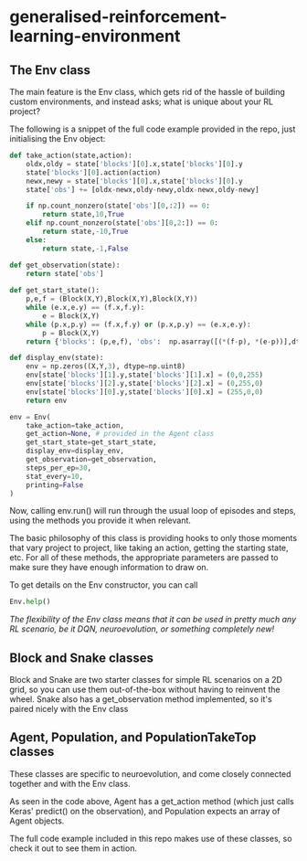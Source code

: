 # generalised-reinforcement-learning-environment
## The Env class
The main feature is the Env class, which gets rid of the hassle of building custom environments, and instead asks; what is unique about your RL project?

The following is a snippet of the full code example provided in the repo, just initialising the Env object:
```python
def take_action(state,action):
    oldx,oldy = state['blocks'][0].x,state['blocks'][0].y
    state['blocks'][0].action(action)
    newx,newy = state['blocks'][0].x,state['blocks'][0].y
    state['obs'] += [oldx-newx,oldy-newy,oldx-newx,oldy-newy]

    if np.count_nonzero(state['obs'][0,:2]) == 0:
        return state,10,True
    elif np.count_nonzero(state['obs'][0,2:]) == 0:
        return state,-10,True
    else:
        return state,-1,False

def get_observation(state):
    return state['obs']
    
def get_start_state():
    p,e,f = (Block(X,Y),Block(X,Y),Block(X,Y))
    while (e.x,e.y) == (f.x,f.y):
        e = Block(X,Y)
    while (p.x,p.y) == (f.x,f.y) or (p.x,p.y) == (e.x,e.y):
        p = Block(X,Y)
    return {'blocks': (p,e,f), 'obs':  np.asarray([(*(f-p), *(e-p))],dtype=np.float)}

def display_env(state):
    env = np.zeros((X,Y,3), dtype=np.uint8)
    env[state['blocks'][1].y,state['blocks'][1].x] = (0,0,255)
    env[state['blocks'][2].y,state['blocks'][2].x] = (0,255,0)
    env[state['blocks'][0].y,state['blocks'][0].x] = (255,0,0)
    return env

env = Env(
    take_action=take_action,
    get_action=None, # provided in the Agent class
    get_start_state=get_start_state,
    display_env=display_env,
    get_observation=get_observation,
    steps_per_ep=30,
    stat_every=10,
    printing=False
)
```
Now, calling env.run() will run through the usual loop of episodes and steps, using the methods you provide it when relevant.

The basic philosophy of this class is providing hooks to only those moments that vary project to project, like taking an action, getting the starting state, etc. For all of these methods, the appropriate parameters are passed to make sure they have enough information to draw on.

To get details on the Env constructor, you can call
```python
Env.help()
```

*The flexibility of the Env class means that it can be used in pretty much any RL scenario, be it DQN, neuroevolution, or something completely new!*

## Block and Snake classes
Block and Snake are two starter classes for simple RL scenarios on a 2D grid, so you can use them out-of-the-box without having to reinvent the wheel. Snake also has a get_observation method implemented, so it's paired nicely with the Env class

## Agent, Population, and PopulationTakeTop classes
These classes are specific to neuroevolution, and come closely connected together and with the Env class.

As seen in the code above, Agent has a get_action method (which just calls Keras' predict() on the observation), and Population expects an array of Agent objects.

The full code example included in this repo makes use of these classes, so check it out to see them in action.
